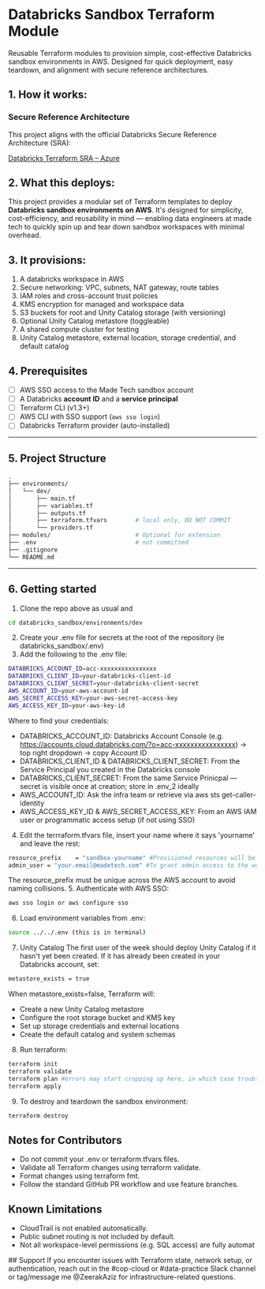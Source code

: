 # Databricks Sandbox Terraform Module
Reusable Terraform modules to provision simple, cost-effective Databricks sandbox environments in AWS. Designed for quick deployment, easy teardown, and alignment with secure reference architectures.

## 1. How it works:
### Secure Reference Architecture
This project aligns with the official Databricks Secure Reference Architecture (SRA):

[Databricks Terraform SRA – Azure](https://github.com/databricks/terraform-databricks-sra)

## 2. What this deploys:

This project provides a modular set of Terraform templates to deploy **Databricks sandbox environments on AWS**. It's designed for simplicity, cost-efficiency, and reusability in mind — enabling data engineers at made tech to quickly spin up and tear down sandbox workspaces with minimal overhead.

## 3. It provisions:
1. A databricks workspace in AWS
2. Secure networking: VPC, subnets, NAT gateway, route tables
3. IAM roles and cross-account trust policies
4. KMS encryption for managed and workspace data
5. S3 buckets for root and Unity Catalog storage (with versioning)
6. Optional Unity Catalog metastore (toggleable)
7. A shared compute cluster for testing
8. Unity Catalog metastore, external location, storage credential, and default catalog

## 4. Prerequisites

- [ ] AWS SSO access to the Made Tech sandbox account
- [ ] A Databricks **account ID** and a **service principal**
- [ ] Terraform CLI (v1.3+)
- [ ] AWS CLI with SSO support (`aws sso login`)
- [ ] Databricks Terraform provider (auto-installed)
---
## 5. Project Structure

```bash
.
├── environments/
│   └── dev/
│       ├── main.tf
│       ├── variables.tf
│       ├── outputs.tf
│       ├── terraform.tfvars        # local only, DO NOT COMMIT
│       └── providers.tf
├── modules/                        # Optional for extension
├── .env                            # not committed
├── .gitignore
└── README.md
```
---
 ## 6. Getting started

1. Clone the repo above as usual and
```bash
cd databricks_sandbox/environments/dev
```
2. Create your .env file for secrets at the root of the repository (ie databricks_sandbox/.env)
3. Add the following to the .env file:
```bash
DATABRICKS_ACCOUNT_ID=acc-xxxxxxxxxxxxxxxx
DATABRICKS_CLIENT_ID=your-databricks-client-id
DATABRICKS_CLIENT_SECRET=your-databricks-client-secret
AWS_ACCOUNT_ID=your-aws-account-id
AWS_SECRET_ACCESS_KEY=your-aws-secret-access-key
AWS_ACCESS_KEY_ID=your-aws-key-id
```
Where to find your credentials:
* DATABRICKS_ACCOUNT_ID: Databricks Account Console (e.g. https://accounts.cloud.databricks.com/?o=acc-xxxxxxxxxxxxxxxx) → top right dropdown → copy Account ID 
* DATABRICKS_CLIENT_ID & DATABRICKS_CLIENT_SECRET: From the Service Principal you created in the Databricks console
* DATABRICKS_CLIENT_SECRET: From the same Service Prinicpal — secret is visible once at creation; store in .env_2 ideally
* AWS_ACCOUNT_ID: Ask the infra team or retrieve via aws sts get-caller-identity
* AWS_ACCESS_KEY_ID & AWS_SECRET_ACCESS_KEY: From an AWS IAM user or programmatic access setup (if not using SSO)


4. Edit the terrraform.tfvars file, insert your name where it says 'yourname' and leave the rest:
```bash
resource_prefix    = "sandbox-yourname" #Provisioned resources will be based on your resource_prefix (e.g. sandbox-alex-shared-cluster)
admin_user = "your.email@madetech.com" #To grant admin access to the workspace
```
The resource_prefix must be unique across the AWS account to avoid naming collisions.
5. Authenticate with AWS SSO:
```bash
aws sso login or aws configure sso
```
6. Load environment variables from .env:
```bash
source ../../.env (this is in terminal)
```
7. Unity Catalog
The first user of the week should deploy Unity Catalog if it hasn't yet been created. If it has already been created in your Databricks account, set:
```bash
metastore_exists = true
```
When metastore_exists=false, Terraform will:
* Create a new Unity Catalog metastore
* Configure the root storage bucket and KMS key
* Set up storage credentials and external locations
* Create the default catalog and system schemas
8. Run terraform:
```bash
terraform init
terraform validate
terraform plan #errors may start cropping up here, in which case troubleshooting will be required, read the errors carefully they explain quite well
terraform apply
```
9. To destroy and teardown the sandbox environment:
```bash
terraform destroy
```

## Notes for Contributors
* Do not commit your .env or terraform.tfvars files.
* Validate all Terraform changes using terraform validate.
* Format changes using terraform fmt.
* Follow the standard GitHub PR workflow and use feature branches.

## Known Limitations
* CloudTrail is not enabled automatically.
* Public subnet routing is not included by default.
* Not all workspace-level permissions (e.g. SQL access) are fully automat

## Support
If you encounter issues with Terraform state, network setup, or authentication, reach out in the #cop-cloud or #data-practice Slack channel or tag/message me @ZeerakAziz for infrastructure-related questions.
